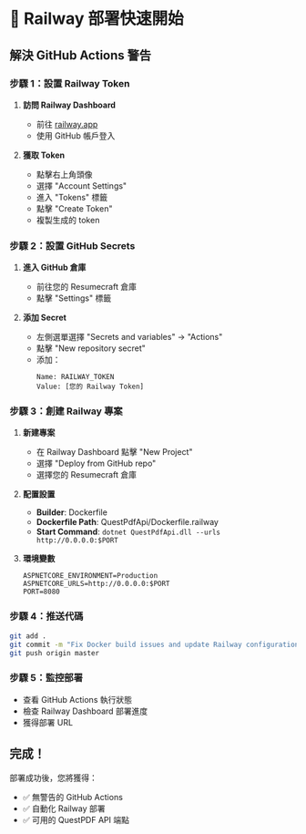 # 🚀 Railway 部署快速開始

## 解決 GitHub Actions 警告

### 步驟 1：設置 Railway Token

1. **訪問 Railway Dashboard**
   - 前往 [railway.app](https://railway.app)
   - 使用 GitHub 帳戶登入

2. **獲取 Token**
   - 點擊右上角頭像
   - 選擇 "Account Settings"
   - 進入 "Tokens" 標籤
   - 點擊 "Create Token"
   - 複製生成的 token

### 步驟 2：設置 GitHub Secrets

1. **進入 GitHub 倉庫**
   - 前往您的 Resumecraft 倉庫
   - 點擊 "Settings" 標籤

2. **添加 Secret**
   - 左側選單選擇 "Secrets and variables" → "Actions"
   - 點擊 "New repository secret"
   - 添加：
     ```
     Name: RAILWAY_TOKEN
     Value: [您的 Railway Token]
     ```

### 步驟 3：創建 Railway 專案

1. **新建專案**
   - 在 Railway Dashboard 點擊 "New Project"
   - 選擇 "Deploy from GitHub repo"
   - 選擇您的 Resumecraft 倉庫

2. **配置設置**
   - **Builder**: Dockerfile
   - **Dockerfile Path**: QuestPdfApi/Dockerfile.railway
   - **Start Command**: `dotnet QuestPdfApi.dll --urls http://0.0.0.0:$PORT`

3. **環境變數**
   ```
   ASPNETCORE_ENVIRONMENT=Production
   ASPNETCORE_URLS=http://0.0.0.0:$PORT
   PORT=8080
   ```

### 步驟 4：推送代碼

```bash
git add .
git commit -m "Fix Docker build issues and update Railway configuration"
git push origin master
```

### 步驟 5：監控部署

- 查看 GitHub Actions 執行狀態
- 檢查 Railway Dashboard 部署進度
- 獲得部署 URL

## 完成！

部署成功後，您將獲得：
- ✅ 無警告的 GitHub Actions
- ✅ 自動化 Railway 部署
- ✅ 可用的 QuestPDF API 端點 